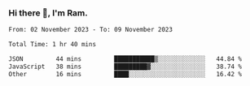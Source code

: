 ### Hi there 👋, I'm Ram.

<!--START_SECTION:waka-->

```txt
From: 02 November 2023 - To: 09 November 2023

Total Time: 1 hr 40 mins

JSON         44 mins         ███████████▒░░░░░░░░░░░░░   44.84 %
JavaScript   38 mins         █████████▓░░░░░░░░░░░░░░░   38.74 %
Other        16 mins         ████░░░░░░░░░░░░░░░░░░░░░   16.42 %
```

<!--END_SECTION:waka-->
